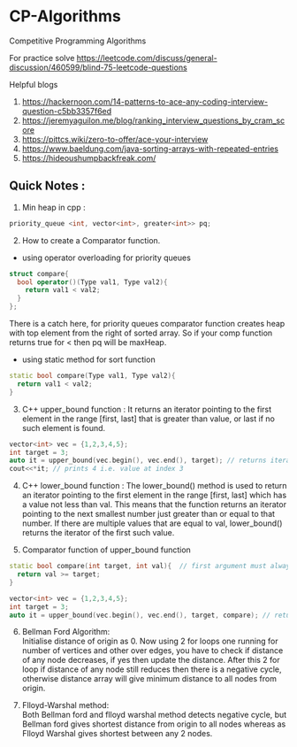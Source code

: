 # CP-Algorithms
Competitive Programming Algorithms

For practice solve https://leetcode.com/discuss/general-discussion/460599/blind-75-leetcode-questions

Helpful blogs 
1. https://hackernoon.com/14-patterns-to-ace-any-coding-interview-question-c5bb3357f6ed
2. https://jeremyaguilon.me/blog/ranking_interview_questions_by_cram_score
3. https://pittcs.wiki/zero-to-offer/ace-your-interview
4. https://www.baeldung.com/java-sorting-arrays-with-repeated-entries
5. https://hideoushumpbackfreak.com/


## Quick Notes :

1. Min heap in cpp : 
```cpp
priority_queue <int, vector<int>, greater<int>> pq;
```
2. How to create a Comparator function.
- using operator overloading for priority queues
```cpp
struct compare{
  bool operator()(Type val1, Type val2){
    return val1 < val2;
  }
};
```
There is a catch here, for priority queues comparator function creates heap with top element from the right of sorted array. So if your comp function returns true for < then pq will be maxHeap.

- using static method for sort function
```cpp
static bool compare(Type val1, Type val2){
  return val1 < val2;
}
```
3. C++ upper_bound function : It returns an iterator pointing to the first element in the range \[first, last\] that is greater than value, or last if no such element is found. 
```cpp
vector<int> vec = {1,2,3,4,5};
int target = 3;
auto it = upper_bound(vec.begin(), vec.end(), target); // returns iterator to index 3
cout<<*it; // prints 4 i.e. value at index 3
```
4. C++ lower_bound function : The lower_bound() method is used to return an iterator pointing to the first element in the range \[first, last\] which has a value not less than val. This means that the function returns an iterator pointing to the next smallest number just greater than or equal to that number. If there are multiple values that are equal to val, lower_bound() returns the iterator of the first such value.

5. Comparator function of upper_bound function
```cpp
static bool compare(int target, int val){  // first argument must always be target and second must point to forward iterator
  return val >= target;
}

vector<int> vec = {1,2,3,4,5};
int target = 3;
auto it = upper_bound(vec.begin(), vec.end(), target, compare); // returns iterator to index 3
```

6. Bellman Ford Algorithm:  
Initialise distance of origin as 0. Now using 2 for loops one running for number of vertices and other over edges, you have to check if distance of any node decreases, if yes then update the distance. After this 2 for loop if distance of any node still reduces then there is a negative cycle, otherwise distance array will give minimum distance to all nodes from origin.  

7. Flloyd-Warshal method:  
Both Bellman ford and flloyd warshal method detects negative cycle, but Bellman ford gives shortest distance from origin to all nodes whereas as Flloyd Warshal gives shortest between any 2 nodes.  


